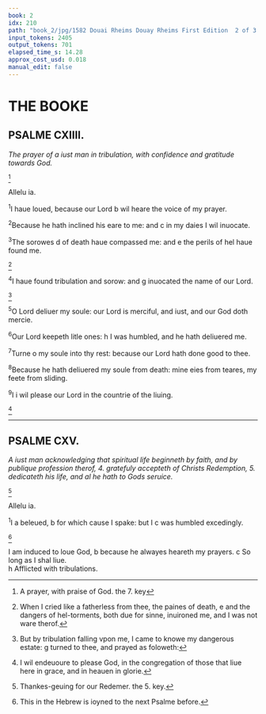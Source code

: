 ```yaml
---
book: 2
idx: 210
path: "book_2/jpg/1582 Douai Rheims Douay Rheims First Edition  2 of 3 1610 Old Testament.pdf-210.jpg"
input_tokens: 2405
output_tokens: 701
elapsed_time_s: 14.28
approx_cost_usd: 0.018
manual_edit: false
---
```

# THE BOOKE

## PSALME CXIIII.

*The prayer of a iust man in tribulation, with confidence and gratitude towards God.*

[^1]

Allelu ia.

<sup>1</sup>I haue loued, because our Lord b wil heare the voice of my prayer.

<sup>2</sup>Because he hath inclined his eare to me: and c in my daies I wil inuocate.

<sup>3</sup>The sorowes d of death haue compassed me: and e the perils of hel haue found me.

[^2]

<sup>4</sup>I haue found tribulation and sorow: and g inuocated the name of our Lord.

[^3]

<sup>5</sup>O Lord deliuer my soule: our Lord is merciful, and iust, and our God doth mercie.

<sup>6</sup>Our Lord keepeth litle ones: h I was humbled, and he hath deliuered me.

<sup>7</sup>Turne o my soule into thy rest: because our Lord hath done good to thee.

<sup>8</sup>Because he hath deliuered my soule from death: mine eies from teares, my feete from sliding.

<sup>9</sup>I i wil please our Lord in the countrie of the liuing.

[^4]

---

## PSALME CXV.

*A iust man acknowledging that spiritual life beginneth by faith, and by publique profession therof, 4. gratefuly accepteth of Christs Redemption, 5. dedicateth his life, and al he hath to Gods seruice.*

[^5]

Allelu ia.

<sup>1</sup>I a beleued, b for which cause I spake: but I c was humbled excedingly.

[^6]

[^1]: A prayer, with praise of God. the 7. key

[^2]: When I cried like a fatherless from thee, the paines of death, e and the dangers of hel-torments, both due for sinne, inuironed me, and I was not ware therof.

[^3]: But by tribulation falling vpon me, I came to knowe my dangerous estate: g turned to thee, and prayed as foloweth:

[^4]: I wil endeuoure to please God, in the congregation of those that liue here in grace, and in heauen in glorie.

[^5]: Thankes-geuing for our Redemer. the 5. key.

[^6]: This in the Hebrew is ioyned to the next Psalme before.

<aside>I am induced to loue God, b because he alwayes heareth my prayers. c So long as I shal liue.</aside>

<aside>h Afflicted with tribulations.</aside>